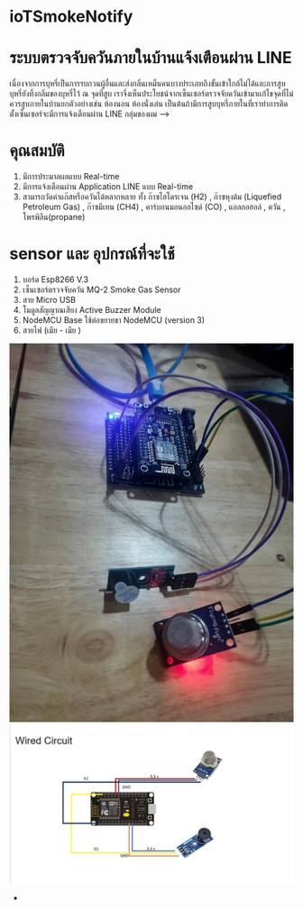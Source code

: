 # ioTSmokeNotify
# ระบบตรวจจับควันภายในบ้านแจ้งเตือนผ่าน LINE
 เนื่องจากการบุหรี่เป็นการรบกวนผู้อื่นและส่งกลิ่นเหม็นคนบางประเภทถึงขั้นเข้าใกล้ไม่ได้และการสูบบุหรี่ยังทิ้งกลิ่มของบุหรี่ไว้ ณ จุดที่สูบ เราจึ่งเห็นประโยชน์จากเซ็นเซอร์ตรวจจับควันเข้ามาเเก้ไขจุดที่ไม่ควรสูบภายในบ้านยกตัวอย่างเช่น ห้องนอน ห้องนั่งเล่น เป็นต้นถ้ามีการสูบบุหรี่ภายในที่เราทำการติดตั้งเซ็นเซอร์จะมีการแจ้งเตือนผ่าน LINE กลุ่มของผม -->
<!-- ----------------------------------------------------------- -->
# คุณสมบัติ
1.	มีการประมาลผลแบบ Real-time
2.	มีการแจ้งเตือนผ่าน Application LINE แบบ Real-time
3.	สามารถวัดค่าแก๊สหรือควันได้หลากหลาย ทั้ง ก๊าซไฮโดรเจน (H2) , ก๊าซหุงต้ม (Liquefied Petroleum Gas) , ก๊าซมีเทน (CH4) , คาร์บอนมอนอกไซด์ (CO) , แอลกอฮอล์ , ควัน , 
โพรพิลีน(propane) 
# sensor และ อุปกรณ์ที่จะใช้
1.	บอร์ด Esp8266 V.3
2.	เซ็นเซอร์ตรวจจับควัน MQ-2 Smoke Gas Sensor
3.	สาย Micro USB
4.	โมดูลสัญญาณเสียง Active Buzzer Module
5.	NodeMCU Base ใช้ต่อขยายขา NodeMCU (version 3) 
6.	สายไฟ (เมีย - เมีย )

![Product](https://github.com/Teerapoom/ioTSmokeNotify/blob/main/Product.jpg?raw=true)
![Wird](https://github.com/Teerapoom/ioTSmokeNotify/blob/main/wired.JPG?raw=true)

+